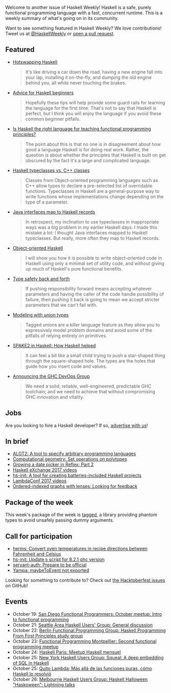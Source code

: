 <!-- 2017-10-19 -->

Welcome to another issue of Haskell Weekly!
Haskell is a safe, purely functional programming language with a fast, concurrent runtime.
This is a weekly summary of what's going on in its community.

Want to see something featured in Haskell Weekly?
We love contributions!
Tweet us at [@HaskellWeekly](https://twitter.com/haskellweekly) or [open a pull request](https://github.com/haskellweekly/haskellweekly.github.io).

## Featured

-   [Hotswapping Haskell](https://simonmar.github.io/posts/2017-10-17-hotswapping-haskell.html)

    > It's like driving a car down the road, having a new engine fall into your lap, installing it on-the-fly, and dumping the old engine behind you, all while never touching the brakes.

-   [Advice for Haskell beginners](http://www.haskellforall.com/2017/10/advice-for-haskell-beginners.html)

    > Hopefully these tips will help provide some guard rails for learning the language for the first time. That's not to say that Haskell is perfect, but I think you will enjoy the language if you avoid these common beginner pitfalls.

-   [Is Haskell the right language for teaching functional programming principles?](https://profsjt.blogspot.com/2017/10/is-haskell-right-language-for-teaching.html)

    > The point about this is that no one is in disagreement about how good a language Haskell is for doing real work. Rather, the question is about whether the principles that Haskell is built on get obscured by the fact it's a large and complicated language.

-   [Haskell typeclasses vs. C++ classes](http://www.michaelburge.us/2017/10/15/haskell-typeclasses-vs-cpp-classes.html)

    > Classes from Object-oriented programming languages such as C++ allow types to declare a pre-selected list of overridable functions. Typeclasses in Haskell are a general-purpose way to write functions whose implementations change depending on the type of a parameter.

-   [Java interfaces map to Haskell records](https://chris-martin.org/2017/interfaces-and-records)

    > In retrospect, my inclination to use typeclasses in inappropriate ways was a big problem in my earlier Haskell days. I made this mistake a lot: I thought Java interfaces mapped to Haskell typeclasses. But really, more often they map to Haskell records.

-   [Object-oriented Haskell](https://programming.tobiasdammers.nl/blog/2017-10-17-object-oriented-haskell)

    > I will show you how it is possible to write object-oriented code in Haskell using only a minimal set of utility code, and without giving up much of Haskell's pure functional benefits.

-   [Type safety back and forth](http://www.parsonsmatt.org/2017/10/11/type_safety_back_and_forth.html)

    > If pushing responsibility forward means accepting whatever parameters and having the caller of the code handle possibility of failure, then pushing it back is going to mean we accept stricter parameters that we can't fail with.

-   [Modeling with union types](https://robots.thoughtbot.com/modeling-with-union-types)

    > Tagged unions are a killer language feature as they allow you to expressively model problem domains and avoid some of the pitfalls of relying entirely on primitives.

-   [SPAKE2 in Haskell: How Haskell helped](https://jml.io/2017/10/spake2-how-haskell-helped.html)

    > It can feel a bit like a small child trying to push a star-shaped thing through the square-shaped hole. The types are the holes that guide how you insert code and values.

-   [Announcing the GHC DevOps Group](https://www.tweag.io/posts/2017-10-19-ghc-devops-group.html)

    > We need a solid, reliable, well-engineered, predictable GHC toolchain; and we need to achieve that without compromising GHC innovation and vitality.

## Jobs

Are you looking to hire a Haskell developer?
If so, [advertise with us](https://haskellweekly.news/advertising.html)!

## In brief

-   [ALGT2: A tool to specify arbitrary programming languages](https://www.reddit.com/r/haskell/comments/776f2w/i_created_a_tool_to_specify_arbitrary_programming/)
-   [Computational geometry: Set operations on polytopes](https://maxow.github.io/posts/computational-geometry-set-operations-on-polytopes.html)
-   [Growing a date picker in Reflex: Part 2](https://qfpl.io/posts/reflex/widget/growing-a-date-picker-2/)
-   [Haskell eXchange 2017 videos](https://skillsmatter.com/conferences/8522-haskell-exchange-2017#skillscasts)
-   [hs-init: A tool for creating batteries-included Haskell projects](https://www.reddit.com/r/haskell/comments/76iti2/ann_hsinit_tool_for_creating_batteriesincluded/)
-   [LambdaConf 2017 videos](https://www.youtube.com/watch?v=2xyZeovFqCA&list=PL7DZ7q3nEWhx5bgmpAgqArzrh0pL-tc3P)
-   [Ordered-indexed graphs with lenses: Looking for feedback](https://www.reddit.com/r/haskell/comments/76fm11/orderedindexed_graphs_with_lenses_looking_for/)

## Package of the week

This week's package of the week is [tagged](https://www.stackage.org/lts-9.9/package/tagged-0.8.5),
a library providing phantom types to avoid unsafely passing dummy arguments.

## Call for participation

-   [herms: Convert oven temperatures in recipe directions between Fahrenheit and Celsius](https://github.com/JackKiefer/herms/issues/39)
-   [hs-init: Update `b` script for 8.2.1 ghc version](https://github.com/vrom911/hs-init/issues/27)
-   [servant-auth: Prepare to be official](https://github.com/haskell-servant/servant-auth/issues/64)
-   [Yampa: maybeToEvent not exported](https://github.com/ivanperez-keera/Yampa/issues/28)

Looking for something to contribute to?
Check out [the Hacktoberfest issues](https://github.com/search?l=Haskell&type=Issues&state=open&q=label%3Ahacktoberfest
) on GitHub!

## Events

-   October 19: [San Diego Functional Programmers: October meetup: Intro to functional programming](https://www.meetup.com/San-Diego-Functional-Programmers/events/243077781/)
-   October 21: [Seattle Area Haskell Users' Group: General discussion](https://www.meetup.com/SEAHUG/events/243434593/)
-   October 22: [Berlin Functional Programming Group: Haskell Programming From First Principles study group](https://www.meetup.com/Berlin-Functional-Programming-Group/events/244227642/)
-   October 23: [Functional Programming Montpellier: Second functional programming meetup](https://www.meetup.com/Functional-Programming-Montpellier/events/244080708/)
-   October 24: [Haskell Paris: Meetup Haskell mensuel](https://www.meetup.com/haskell-paris/events/244053318/)
-   October 25: [New York Haskell Users Group: Squeal: A deep embedding of SQL in Haskell](https://www.meetup.com/NY-Haskell/events/244117814/)
-   October 25: [Quito Lambda: M&#xe1;s all&#xe1; de las funciones puras, c&#xf3;mo Haskell lo resolvi&#xf3;](https://www.meetup.com/Quito-Lambda-Meetup/events/238781838/)
-   October 26: [Melbourne Haskell Users Group: Haskell Halloween "Haskoween": Lightning talks](https://www.meetup.com/Melbourne-Haskell-Users-Group/events/244014417/)
